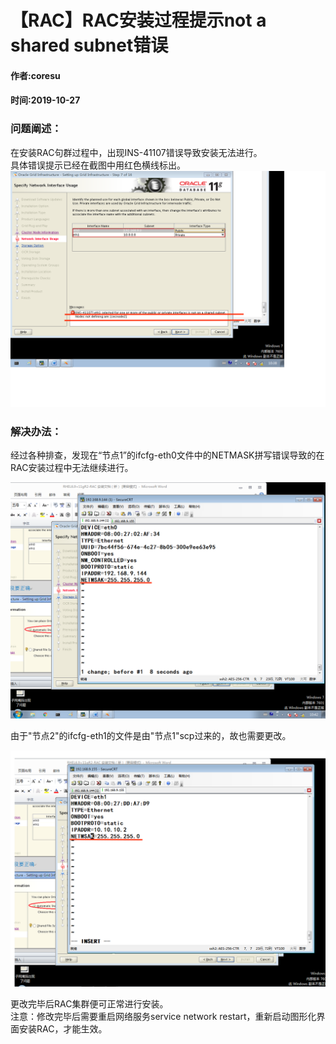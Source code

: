 # 【RAC】RAC安装过程提示not a shared subnet错误   
#### 作者:coresu   
#### 时间:2019-10-27   




### 问题阐述：  


在安装RAC句群过程中，出现INS-41107错误导致安装无法进行。   
具体错误提示已经在截图中用红色横线标出。
![错误截屏](./RAC安装子网错误/子网掩码问题.png )

### 解决办法：  
经过各种排查，发现在“节点1”的ifcfg-eth0文件中的NETMASK拼写错误导致的在RAC安装过程中无法继续进行。


![](./RAC安装子网错误/ifcfg-eth0子网掩码.png )

由于"节点2"的ifcfg-eth1的文件是由"节点1"scp过来的，故也需要更改。  


![](./RAC安装子网错误/ifcfg-eth1子网掩码.png )

更改完毕后RAC集群便可正常进行安装。   
注意：修改完毕后需要重启网络服务service network restart，重新启动图形化界面安装RAC，才能生效。


